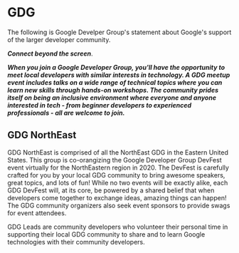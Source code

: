 # GDG

The following is Google Develper Group's statement about Google's support of the larger developer community.

***Connect beyond the screen***.

***When you join a Google Developer Group, you'll have the opportunity to meet local developers with similar interests in technology. A GDG meetup event includes talks on a wide range of technical topics where you can learn new skills through hands-on workshops. The community prides itself on being an inclusive environment where everyone and anyone interested in tech - from beginner developers to experienced professionals - all are welcome to join.***

## GDG NorthEast

GDG NorthEast is comprised of all the NorthEast GDG in the Eastern United States. This group is co-orangizing the Google Developer Group DevFest event virtually for the NorthEastern region in 2020. The DevFest is carefully crafted for you by your local GDG community to bring awesome speakers, great topics, and lots of fun! While no two events will be exactly alike, each GDG DevFest will, at its core, be powered by a shared belief that when developers come together to exchange ideas, amazing things can happen! The GDG community organizers also seek event sponsors to provide swags for event attendees.

GDG Leads are community developers who volunteer their personal time in supporting their local GDG community to share and to learn Google technologies with their community developers.
